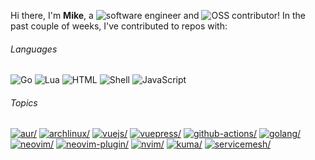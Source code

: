 Hi there, I'm **Mike**, a ![software engineer](https://img.shields.io/static/v1?style=flat-square&label=&message=software%20engineer&color=navy) and ![OSS contributor](https://img.shields.io/static/v1?style=flat-square&label=&message=OSS%20contributor&color=navy)! In the past couple of weeks, I've contributed to repos with:

###### Languages

![Go](https://img.shields.io/static/v1?logo=Go&logoColor=%23fff&style=flat-square&label=&message=Go&color=%2300ADD8) ![Lua](https://img.shields.io/static/v1?logo=Lua&logoColor=%23fff&style=flat-square&label=&message=Lua&color=%23000080) ![HTML](https://img.shields.io/static/v1?logo=HTML&logoColor=%23fff&style=flat-square&label=&message=HTML&color=%23e34c26) ![Shell](https://img.shields.io/static/v1?logo=gnu%20bash&logoColor=%23333&style=flat-square&label=&message=Shell&color=%2389e051) ![JavaScript](https://img.shields.io/static/v1?logo=JavaScript&logoColor=%23333&style=flat-square&label=&message=JavaScript&color=%23f1e05a)

###### Topics

<a href="https://github.com/topics/aur"><img src="https://img.shields.io/static/v1?style=flat-square&label=&message=aur&color=blue" alt=aur/></a> <a href="https://github.com/topics/archlinux"><img src="https://img.shields.io/static/v1?style=flat-square&label=&message=archlinux&color=blue" alt=archlinux/></a> <a href="https://github.com/topics/vuejs"><img src="https://img.shields.io/static/v1?style=flat-square&label=&message=vuejs&color=blue" alt=vuejs/></a> <a href="https://github.com/topics/vuepress"><img src="https://img.shields.io/static/v1?style=flat-square&label=&message=vuepress&color=blue" alt=vuepress/></a> <a href="https://github.com/topics/github-actions"><img src="https://img.shields.io/static/v1?style=flat-square&label=&message=github-actions&color=blue" alt=github-actions/></a> <a href="https://github.com/topics/golang"><img src="https://img.shields.io/static/v1?style=flat-square&label=&message=golang&color=blue" alt=golang/></a> <a href="https://github.com/topics/neovim"><img src="https://img.shields.io/static/v1?style=flat-square&label=&message=neovim&color=blue" alt=neovim/></a> <a href="https://github.com/topics/neovim-plugin"><img src="https://img.shields.io/static/v1?style=flat-square&label=&message=neovim-plugin&color=blue" alt=neovim-plugin/></a> <a href="https://github.com/topics/nvim"><img src="https://img.shields.io/static/v1?style=flat-square&label=&message=nvim&color=blue" alt=nvim/></a> <a href="https://github.com/topics/kuma"><img src="https://img.shields.io/static/v1?style=flat-square&label=&message=kuma&color=blue" alt=kuma/></a> <a href="https://github.com/topics/servicemesh"><img src="https://img.shields.io/static/v1?style=flat-square&label=&message=servicemesh&color=blue" alt=servicemesh/></a>
